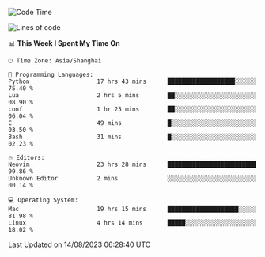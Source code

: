 <!--START_SECTION:waka-->
![Code Time](http://img.shields.io/badge/Code%20Time-1%2C510%20hrs%2025%20mins-blue)

![Lines of code](https://img.shields.io/badge/From%20Hello%20World%20I%27ve%20Written-272.8%20thousand%20lines%20of%20code-blue)

📊 **This Week I Spent My Time On** 

```text
🕑︎ Time Zone: Asia/Shanghai

💬 Programming Languages: 
Python                   17 hrs 43 mins      ███████████████████░░░░░░   75.40 % 
Lua                      2 hrs 5 mins        ██░░░░░░░░░░░░░░░░░░░░░░░   08.90 % 
conf                     1 hr 25 mins        ██░░░░░░░░░░░░░░░░░░░░░░░   06.04 % 
C                        49 mins             █░░░░░░░░░░░░░░░░░░░░░░░░   03.50 % 
Bash                     31 mins             █░░░░░░░░░░░░░░░░░░░░░░░░   02.23 % 

🔥 Editors: 
Neovim                   23 hrs 28 mins      █████████████████████████   99.86 % 
Unknown Editor           2 mins              ░░░░░░░░░░░░░░░░░░░░░░░░░   00.14 % 

💻 Operating System: 
Mac                      19 hrs 15 mins      ████████████████████░░░░░   81.98 % 
Linux                    4 hrs 14 mins       █████░░░░░░░░░░░░░░░░░░░░   18.02 % 
```


 Last Updated on 14/08/2023 06:28:40 UTC
<!--END_SECTION:waka-->
